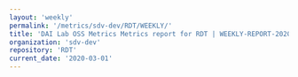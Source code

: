 ```yaml
---
layout: 'weekly'
permalink: '/metrics/sdv-dev/RDT/WEEKLY/'
title: 'DAI Lab OSS Metrics Metrics report for RDT | WEEKLY-REPORT-2020-03-01'
organization: 'sdv-dev'
repository: 'RDT'
current_date: '2020-03-01'
---
```

